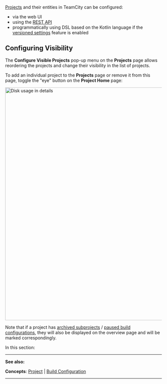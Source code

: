 [//]: # (title: Managing Projects and Build Configurations)
[//]: # (auxiliary-id: Managing Projects and Build Configurations)
[Projects](project.md) and their entities in TeamCity can be configured:
* via the web UI
* using the [REST API](rest-api.md)
* programmatically using DSL based on the Kotlin language if the [versioned settings](storing-project-settings-in-version-control.md) feature is enabled

## Configuring Visibility

The __Configure Visible Projects__ pop-up menu on the __Projects__ page allows reordering the projects and change their visibility in the list of projects.

To add an individual project to the __Projects__ page or remove it from this page, toggle the "eye" button on the __Project Home__ page:

<img src="eye-button.png" width="750" alt="Disk usage in details"/>

Note that if a project has [archived subprojects](archiving-projects.md) / [paused build configurations](build-configuration.md#Pausing+%2F+Activating+several+build+configurations+of+a+project), they will also be displayed on the overview page and will be marked correspondingly.


In this section:

<toc>
</toc>

__  __

__See also:__

__Concepts__: [Project](project.md) | [Build Configuration](build-configuration.md)

__ __